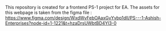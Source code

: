 This repository is created for a frontend PS-1 project for EA.
The assets for this webpage is taken from the figma file : https://www.figma.com/design/WxdWvFebOAaxGvYvbp1dll/PS---1-Ashish-Enterprises?node-id=1-1221&t=hzaDrsUWbtBD4Yl3-0